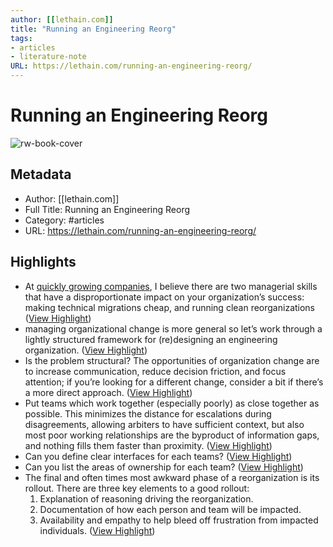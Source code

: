 ```yaml
---
author: [[lethain.com]]
title: "Running an Engineering Reorg"
tags: 
- articles
- literature-note
URL: https://lethain.com/running-an-engineering-reorg/
---
```

# Running an Engineering Reorg

![rw-book-cover](https://lethain.com/static/blog/heroes/reorg-hero.png)

## Metadata
- Author: [[lethain.com]]
- Full Title: Running an Engineering Reorg
- Category: #articles
- URL: https://lethain.com/running-an-engineering-reorg/

## Highlights
- At [quickly growing companies](https://lethain.com/productivity-in-the-age-of-hypergrowth/), I believe there are two managerial skills that have a disproportionate impact on your organization’s success: making technical migrations cheap, and running clean reorganizations ([View Highlight](https://read.readwise.io/read/01grvxs79ppwv9mscqjdfg5tnp))
- managing organizational change is more general so let’s work through a lightly structured framework for (re)designing an engineering organization. ([View Highlight](https://read.readwise.io/read/01grvxsqgttgckjkssg4f7rz69))
- Is the problem structural? The opportunities of organization change are to increase communication, reduce decision friction, and focus attention; if you’re looking for a different change, consider a bit if there’s a more direct approach. ([View Highlight](https://read.readwise.io/read/01grw1r3xp3thjdaj9qxerygp8))
- Put teams which work together (especially poorly) as close together as possible. This minimizes the distance for escalations during disagreements, allowing arbiters to have sufficient context, but also most poor working relationships are the byproduct of information gaps, and nothing fills them faster than proximity. ([View Highlight](https://read.readwise.io/read/01grw1ymmnpxbam0ek45mdx6wz))
- Can you define clear interfaces for each teams? ([View Highlight](https://read.readwise.io/read/01grw1yswbapye6kgda0ft8t8g))
- Can you list the areas of ownership for each team? ([View Highlight](https://read.readwise.io/read/01grw1z2c93kd6erzjyxnz6jxm))
- The final and often times most awkward phase of a reorganization is its rollout. There are three key elements to a good rollout:
  1. Explanation of reasoning driving the reorganization.
  2. Documentation of how each person and team will be impacted.
  3. Availability and empathy to help bleed off frustration from impacted individuals. ([View Highlight](https://read.readwise.io/read/01grw22658z1rkangsvemq2d77))
